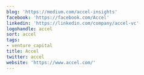 ```yaml
---
blog: 'https://medium.com/accel-insights'
facebook: 'https://facebook.com/Accel'
linkedin: 'https://linkedin.com/company/accel-vc'
logohandle: accel
sort: accel
tags:
- venture_capital
title: Accel
twitter: accel
website: 'https://www.accel.com/'
---
```


